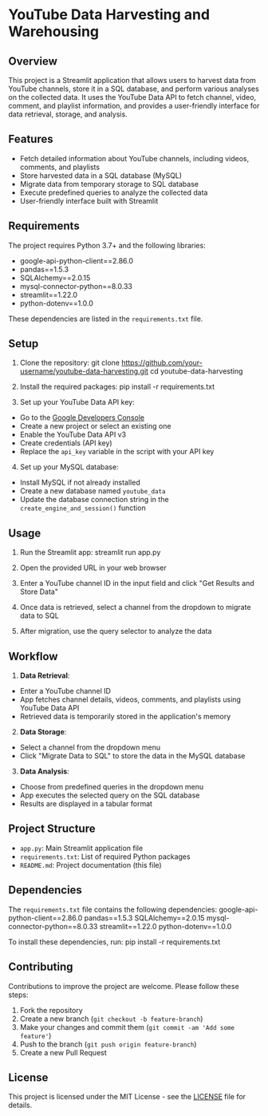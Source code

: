 # YouTube Data Harvesting and Warehousing

## Overview

This project is a Streamlit application that allows users to harvest data from YouTube channels, store it in a SQL database, and perform various analyses on the collected data. It uses the YouTube Data API to fetch channel, video, comment, and playlist information, and provides a user-friendly interface for data retrieval, storage, and analysis.

## Features

- Fetch detailed information about YouTube channels, including videos, comments, and playlists
- Store harvested data in a SQL database (MySQL)
- Migrate data from temporary storage to SQL database
- Execute predefined queries to analyze the collected data
- User-friendly interface built with Streamlit

## Requirements

The project requires Python 3.7+ and the following libraries:

- google-api-python-client==2.86.0
- pandas==1.5.3
- SQLAlchemy==2.0.15
- mysql-connector-python==8.0.33
- streamlit==1.22.0
- python-dotenv==1.0.0

These dependencies are listed in the `requirements.txt` file.

## Setup

1. Clone the repository:
git clone https://github.com/your-username/youtube-data-harvesting.git
cd youtube-data-harvesting

2. Install the required packages:
pip install -r requirements.txt

3. Set up your YouTube Data API key:
- Go to the [Google Developers Console](https://console.developers.google.com/)
- Create a new project or select an existing one
- Enable the YouTube Data API v3
- Create credentials (API key)
- Replace the `api_key` variable in the script with your API key

4. Set up your MySQL database:
- Install MySQL if not already installed
- Create a new database named `youtube_data`
- Update the database connection string in the `create_engine_and_session()` function

## Usage

1. Run the Streamlit app:
streamlit run app.py

2. Open the provided URL in your web browser

3. Enter a YouTube channel ID in the input field and click "Get Results and Store Data"

4. Once data is retrieved, select a channel from the dropdown to migrate data to SQL

5. After migration, use the query selector to analyze the data

## Workflow

1. **Data Retrieval**: 
- Enter a YouTube channel ID
- App fetches channel details, videos, comments, and playlists using YouTube Data API
- Retrieved data is temporarily stored in the application's memory

2. **Data Storage**: 
- Select a channel from the dropdown menu
- Click "Migrate Data to SQL" to store the data in the MySQL database

3. **Data Analysis**: 
- Choose from predefined queries in the dropdown menu
- App executes the selected query on the SQL database
- Results are displayed in a tabular format

## Project Structure

- `app.py`: Main Streamlit application file
- `requirements.txt`: List of required Python packages
- `README.md`: Project documentation (this file)

## Dependencies

The `requirements.txt` file contains the following dependencies:
google-api-python-client==2.86.0
pandas==1.5.3
SQLAlchemy==2.0.15
mysql-connector-python==8.0.33
streamlit==1.22.0
python-dotenv==1.0.0

To install these dependencies, run:
pip install -r requirements.txt

## Contributing

Contributions to improve the project are welcome. Please follow these steps:

1. Fork the repository
2. Create a new branch (`git checkout -b feature-branch`)
3. Make your changes and commit them (`git commit -am 'Add some feature'`)
4. Push to the branch (`git push origin feature-branch`)
5. Create a new Pull Request

## License

This project is licensed under the MIT License - see the [LICENSE](LICENSE) file for details.
